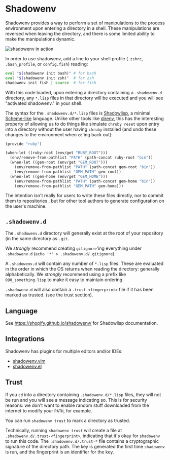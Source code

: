 # Shadowenv

Shadowenv provides a way to perform a set of manipulations to the process environment upon entering
a directory in a shell. These manipulations are reversed when leaving the directory, and there is
some limited ability to make the manipulations dynamic.

![shadowenv in action](https://burkelibbey.s3.amazonaws.com/shadowenv.gif)

In order to use shadowenv, add a line to your shell profile (`.zshrc`, `.bash_profile`, or
`config.fish`) reading:

```bash
eval "$(shadowenv init bash)" # for bash
eval "$(shadowenv init zsh)"  # for zsh
shadowenv init fish | source  # for fish
```

With this code loaded, upon entering a directory containing a `.shadowenv.d` directory,
any `*.lisp` files in that directory will be executed and you will see "activated shadowenv." in your
shell.

The syntax for the `.shadowenv.d/*.lisp` files is [Shadowlisp](https://shopify.github.io/shadowenv/),
a minimal [Scheme-like](https://en.wikipedia.org/wiki/Scheme_(programming_language)) language.
Unlike other tools like [direnv](https://direnv.net/), this has the interesting property of allowing
us to do things like simulate `chruby reset` upon entry into a directory without the user having
`chruby` installed (and undo these changes to the environment when `cd`'ing back out):

```scheme
(provide "ruby")

(when-let ((ruby-root (env/get "RUBY_ROOT")))
  (env/remove-from-pathlist "PATH" (path-concat ruby-root "bin"))
  (when-let ((gem-root (env/get "GEM_ROOT")))
    (env/remove-from-pathlist "PATH" (path-concat gem-root "bin"))
    (env/remove-from-pathlist "GEM_PATH" gem-root))
  (when-let ((gem-home (env/get "GEM_HOME")))
    (env/remove-from-pathlist "PATH" (path-concat gem-home "bin"))
    (env/remove-from-pathlist "GEM_PATH" gem-home)))
```

The intention isn't really for users to write these files directly, nor to commit them to
repositories , but for other tool authors to generate configuration on the user's machine.

## `.shadowenv.d`

The `.shadowenv.d` directory will generally exist at the root of your repository (in the same
directory as `.git`.

We *strongly* recommend creating `gitignore`'ing everything under `.shadowenv.d` (`echo '*' > .shadowenv.d/.gitignore`).

A `.shadowenv.d` will contain any number of `*.lisp` files. These are evaluated in the order in which
the OS returns when reading the directory: generally alphabetically. We *strongly* recommend using
a prefix like `090_something.lisp` to make it easy to maintain ordering.

`.shadowenv.d` will also contain a `.trust-<fingerprint>` file if it has been marked as trusted. (see
the trust section).

## Language

See https://shopify.github.io/shadowenv/ for Shadowlisp documentation.

## Integrations

Shadowenv has plugins for multiple editors and/or IDEs:

* [shadowenv.vim](https://github.com/Shopify/shadowenv.vim)
* [shadowenv.el](https://github.com/Shopify/shadowenv.el)

## Trust

If you `cd` into a directory containing `.shadowenv.d/*.lisp` files, they will not be run and you
will see a message indicating so. This is for security reasons: we don't want to enable random
stuff downloaded from the internet to modify your `PATH`, for example.

You can run `shadowenv trust` to mark a directory as trusted.

Technically, running `shadowenv trust` will create a file at `.shadowenv.d/.trust-<fingerprint>`,
indicating that it's okay for `shadowenv` to run this code. The `.shadowenv.d/.trust-*` file contains
a cryptographic signature of the directory path. The key is generated the first time `shadowenv` is
run, and the fingerprint is an identifier for the key.
